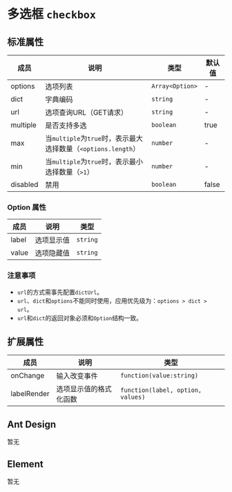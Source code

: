 # 多选框 `checkbox`

## 标准属性

| 成员 | 说明 | 类型 | 默认值 |
| --- | --- | --- | --- |
| options | 选项列表 | `Array<Option>` | - |
| dict| 字典编码 | `string` | - |
| url | 选项查询URL（GET请求） | `string` | - |
| multiple | 是否支持多选 | `boolean` | true |
| max | 当`multiple`为`true`时，表示最大选择数量（`<options.length`） | `number` | - |
| min | 当`multiple`为`true`时，表示最小选择数量（`>1`） | `number` | - |
| disabled | 禁用 | `boolean` | false |

### Option 属性

| 成员 | 说明 | 类型 |
| --- | --- | --- |
| label | 选项显示值 | `string` |
| value | 选项隐藏值 | `string` |

### 注意事项

- `url`的方式需事先配置`dictUrl`。
- `url`、`dict`和`options`不能同时使用，应用优先级为：`options > dict > url`。
- `url`和`dict`的返回对象必须和`Option`结构一致。

## 扩展属性

| 成员 | 说明 | 类型 |
| --- | --- | --- |
| onChange | 输入改变事件 | `function(value:string)` |
| labelRender | 选项显示值的格式化函数 | `function(label, option, values)` |

## Ant Design

暂无

## Element

暂无